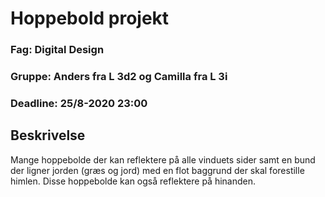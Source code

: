 # Hoppebold projekt
### Fag: Digital Design
### Gruppe: Anders fra L 3d2 og Camilla fra L 3i
### Deadline: 25/8-2020 23:00

## Beskrivelse

Mange hoppebolde der kan reflektere på alle vinduets sider samt en bund der ligner jorden (græs og jord) med en flot baggrund der skal forestille himlen.
Disse hoppebolde kan også reflektere på hinanden.
